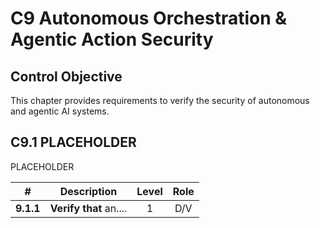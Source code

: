 # C9 Autonomous Orchestration & Agentic Action Security

## Control Objective

This chapter provides requirements to verify the security of autonomous and agentic AI systems.

## C9.1 PLACEHOLDER

PLACEHOLDER

| # | Description | Level | Role |
|:--------:|---------------------------------------------------------------------------------------------------------------------|:---:|:---:|
| **9.1.1** | **Verify that** an.... | 1   | D/V |
